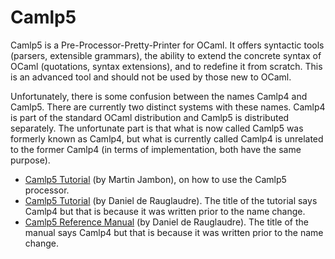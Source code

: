 Camlp5
======

Camlp5 is a Pre-Processor-Pretty-Printer for OCaml. It offers syntactic tools (parsers, extensible grammars), the ability to extend the concrete syntax of OCaml (quotations, syntax extensions), and to redefine it from scratch. This is an advanced tool and should not be used by those new to OCaml.

Unfortunately, there is some confusion between the names Camlp4 and Camlp5. There are currently two distinct systems with these names. Camlp4 is part of the standard OCaml distribution and Camlp5 is distributed separately. The unfortunate part is that what is now called Camlp5 was formerly known as Camlp4, but what is currently called Camlp4 is unrelated to the former Camlp4 (in terms of implementation, both have the same purpose).

-   [Camlp5 Tutorial](http://martin.jambon.free.fr/extend-ocaml-syntax.html) (by Martin Jambon), on how to use the Camlp5 processor.
-   [Camlp5 Tutorial](http://caml.inria.fr/pub/docs/tutorial-camlp4/index.html) (by Daniel de Rauglaudre). The title of the tutorial says Camlp4 but that is because it was written prior to the name change.
-   [Camlp5 Reference Manual](http://caml.inria.fr/pub/docs/manual-camlp4/index.html) (by Daniel de Rauglaudre). The title of the manual says Camlp4 but that is because it was written prior to the name change.

